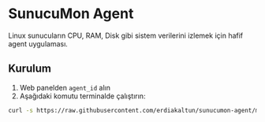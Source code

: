 # SunucuMon Agent

Linux sunucuların CPU, RAM, Disk gibi sistem verilerini izlemek için hafif agent uygulaması.

## Kurulum

1. Web panelden `agent_id` alın
2. Aşağıdaki komutu terminalde çalıştırın:

```bash
curl -s https://raw.githubusercontent.com/erdiakaltun/sunucumon-agent/main/install.sh | bash -s -- AGENT_ID

